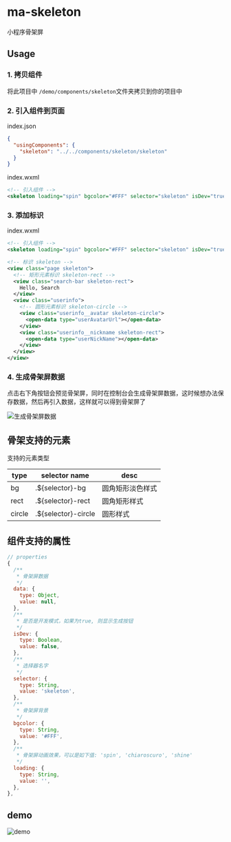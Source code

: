 # ma-skeleton

小程序骨架屏

## Usage

### 1. 拷贝组件

将此项目中 `/demo/components/skeleton`文件夹拷贝到你的项目中

### 2. 引入组件到页面

index.json

``` json
{
  "usingComponents": {
    "skeleton": "../../components/skeleton/skeleton"
  }
}
```

index.wxml

``` xml
<!-- 引入组件 -->
<skeleton loading="spin" bgcolor="#FFF" selector="skeleton" isDev="true"></skeleton>
```

### 3. 添加标识

index.wxml

``` xml
<!-- 引入组件 -->
<skeleton loading="spin" bgcolor="#FFF" selector="skeleton" isDev="true"></skeleton>

<!-- 标识 skeleton -->
<view class="page skeleton">
  <!-- 矩形元素标识 skeleton-rect -->
  <view class="search-bar skeleton-rect">
    Hello, Search
  </view>
  <view class="userinfo">
    <!-- 圆形元素标识 skeleton-circle -->
    <view class="userinfo__avatar skeleton-circle">
      <open-data type="userAvatarUrl"></open-data>
    </view>
    <view class="userinfo__nickname skeleton-rect">
      <open-data type="userNickName"></open-data>
    </view>
  </view>
</view>
```

### 4. 生成骨架屏数据

点击右下角按钮会预览骨架屏，同时在控制台会生成骨架屏数据，这时候想办法保存数据，然后再引入数据，这样就可以得到骨架屏了

![生成骨架屏数据](https://github.com/cytle/ma-skeleton/raw/5664f612a64a02b06ef36f8e71ba7449b0e33128/media/create-data.png)

## 骨架支持的元素

支持的元素类型

| type | selector name | desc |
|------|---------------|------|
| bg   | .${selector}-bg | 圆角矩形淡色样式 |
| rect | .${selector}-rect | 圆角矩形样式 |
| circle | .${selector}-circle | 圆形样式 |

## 组件支持的属性

``` js
// properties
{
  /**
   * 骨架屏数据
   */
  data: {
    type: Object,
    value: null,
  },
  /**
   * 是否是开发模式，如果为true, 则显示生成按钮
   */
  isDev: {
    type: Boolean,
    value: false,
  },
  /**
   * 选择器名字
   */
  selector: {
    type: String,
    value: 'skeleton',
  },
  /**
   * 骨架屏背景
   */
  bgcolor: {
    type: String,
    value: '#FFF',
  },
  /**
   * 骨架屏动画效果，可以是如下值: 'spin', 'chiaroscuro', 'shine'
   */
  loading: {
    type: String,
    value: '',
  },
},
```

## demo

![demo](https://github.com/cytle/ma-skeleton/raw/5664f612a64a02b06ef36f8e71ba7449b0e33128/media/demo.gif)
